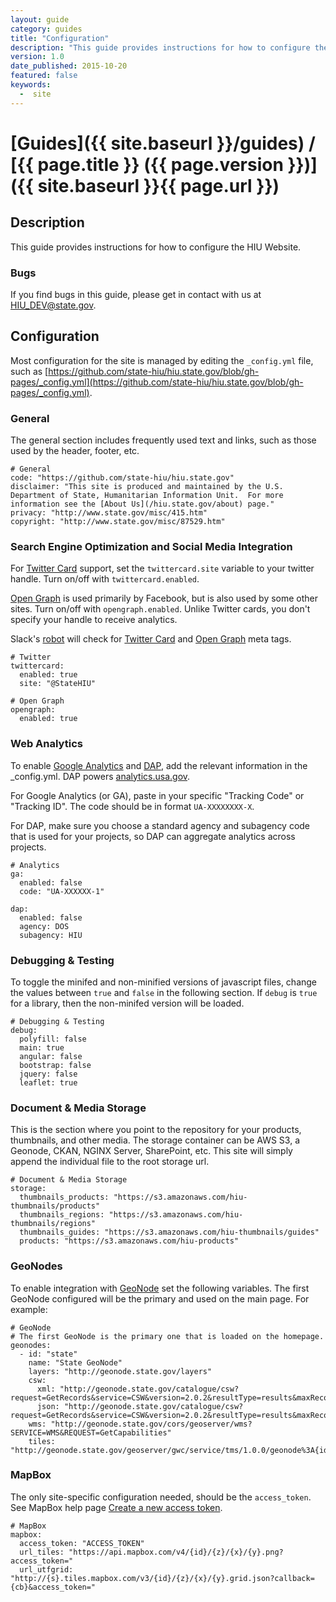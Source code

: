 ```yaml
---
layout: guide
category: guides
title: "Configuration"
description: "This guide provides instructions for how to configure the HIU Website"
version: 1.0
date_published: 2015-10-20
featured: false
keywords:
  -  site
---
```

# [Guides]({{ site.baseurl }}/guides) / [{{ page.title }} ({{ page.version }})]({{ site.baseurl }}{{ page.url }})

## Description

This guide provides instructions for how to configure the HIU Website.

### Bugs

If you find bugs in this guide, please get in contact with us at [HIU_DEV@state.gov](mailto:HIU_DEV@state.gov).

## Configuration

Most configuration for the site is managed by editing the `_config.yml` file, such as [https://github.com/state-hiu/hiu.state.gov/blob/gh-pages/_config.yml](https://github.com/state-hiu/hiu.state.gov/blob/gh-pages/_config.yml).

### General

The general section includes frequently used text and links, such as those used by the header, footer, etc.

```
# General
code: "https://github.com/state-hiu/hiu.state.gov"
disclaimer: "This site is produced and maintained by the U.S. Department of State, Humanitarian Information Unit.  For more information see the [About Us](/hiu.state.gov/about) page."
privacy: "http://www.state.gov/misc/415.htm"
copyright: "http://www.state.gov/misc/87529.htm"
```

### Search Engine Optimization and Social Media Integration

For [Twitter Card](https://dev.twitter.com/cards/overview) support, set the `twittercard.site` variable to your twitter handle.  Turn on/off with `twittercard.enabled`.

[Open Graph](http://ogp.me/) is used primarily by Facebook, but is also used by some other sites.  Turn on/off with `opengraph.enabled`.  Unlike Twitter cards, you don't specify your handle to receive analytics.

Slack's [robot](https://api.slack.com/robots) will check for [Twitter Card](https://dev.twitter.com/cards/overview) and [Open Graph](http://ogp.me/) meta tags.

```
# Twitter
twittercard:
  enabled: true
  site: "@StateHIU"

# Open Graph
opengraph:
  enabled: true
```

### Web Analytics

To enable [Google Analytics](http://www.google.com/analytics/) and [DAP](http://www.digitalgov.gov/services/dap/), add the relevant information in the _config.yml.  DAP powers [analytics.usa.gov](https://analytics.usa.gov/).

For Google Analytics (or GA), paste in your specific "Tracking Code" or "Tracking ID".  The code should be in format `UA-XXXXXXXX-X`.


For DAP, make sure you choose a standard agency and subagency code that is used for your projects, so DAP can aggregate analytics across projects.

```
# Analytics
ga:
  enabled: false
  code: "UA-XXXXXX-1"

dap:
  enabled: false
  agency: DOS
  subagency: HIU
```

### Debugging & Testing

To toggle the minifed and non-minified versions of javascript files, change the values between `true` and `false` in the following section.  If `debug` is `true` for a library, then the non-minifed version will be loaded.

```
# Debugging & Testing
debug:
  polyfill: false
  main: true
  angular: false
  bootstrap: false
  jquery: false
  leaflet: true
```

### Document & Media Storage

This is the section where you point to the repository for your products, thumbnails, and other media.  The storage container can be AWS S3, a Geonode, CKAN, NGINX Server, SharePoint, etc.  This site will simply append the individual file to the root storage url.

```
# Document & Media Storage
storage:
  thumbnails_products: "https://s3.amazonaws.com/hiu-thumbnails/products"
  thumbnails_regions: "https://s3.amazonaws.com/hiu-thumbnails/regions"
  thumbnails_guides: "https://s3.amazonaws.com/hiu-thumbnails/guides"
  products: "https://s3.amazonaws.com/hiu-products"
```

### GeoNodes

To enable integration with [GeoNode](http://geonode.org/) set the following variables.  The first GeoNode configured will be the primary and used on the main page.  For example:

```
# GeoNode
# The first GeoNode is the primary one that is loaded on the homepage.
geonodes:
  - id: "state"
    name: "State GeoNode"
    layers: "http://geonode.state.gov/layers"
    csw:
      xml: "http://geonode.state.gov/catalogue/csw?request=GetRecords&service=CSW&version=2.0.2&resultType=results&maxRecords=1000&elementsetname=full&typenames=csw:Record&outputschema=http://www.isotc211.org/2005/gmd"
      json: "http://geonode.state.gov/catalogue/csw?request=GetRecords&service=CSW&version=2.0.2&resultType=results&maxRecords=1000&elementsetname=full&typenames=csw:Record&outputschema=http://www.isotc211.org/2005/gmd&outputFormat=application/json"
    wms: "http://geonode.state.gov/cors/geoserver/wms?SERVICE=WMS&REQUEST=GetCapabilities"
    tiles: "http://geonode.state.gov/geoserver/gwc/service/tms/1.0.0/geonode%3A{id}@EPSG%3A900913@png/{z}/{x}/{y}.png"

```

### MapBox

The only site-specific configuration needed, should be the `access_token`.  See MapBox help page [Create a new access token](https://www.mapbox.com/help/create-api-access-token/).

```
# MapBox
mapbox:
  access_token: "ACCESS_TOKEN"
  url_tiles: "https://api.mapbox.com/v4/{id}/{z}/{x}/{y}.png?access_token="
  url_utfgrid: "http://{s}.tiles.mapbox.com/v3/{id}/{z}/{x}/{y}.grid.json?callback={cb}&access_token="
```

